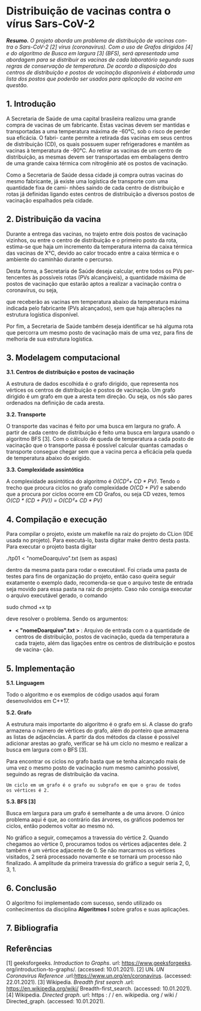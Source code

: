 # Distribuição de vacinas contra o vírus Sars-CoV-2

**_Resumo._** _O projeto aborda um problema de distribuição de vacinas con-
tra o Sars-CoV-2 [2] virus (coronavirus). Com o uso de Grafos dirigidos
[4] e do algoritmo de Busca em largura [3] (BFS), será apresentada uma
abordagem para se distribuir as vacinas de cada laboratório segundo suas
regras de conservação de temperatura. De acordo a disposição dos centros
de distribuição e postos de vacinação disponíveis é elaborada uma lista dos
postos que poderão ser usados para aplicação da vacina em questão._

## 1. Introdução

A Secretaria de Saúde de uma capital brasileira realizou uma grande compra
de vacinas de um fabricante. Estas vacinas devem ser mantidas e transportadas a
uma temperatura máxima de -60°C, sob o risco de perder sua eficácia. O fabri-
cante permite a retirada das vacinas em seus centros de distribuição (CD), os quais
possuem super refrigeradores e mantêm as vacinas à temperatura de -90°C. Ao
retirar as vacinas de um centro de distribuição, as mesmas devem ser transportadas
em embalagens dentro de uma grande caixa térmica com nitrogênio até os postos
de vacinação.

Como a Secretaria de Saúde dessa cidade já compra outras vacinas do mesmo
fabricante, já existe uma logística de transporte com uma quantidade fixa de cami-
nhões saindo de cada centro de distribuição e rotas já definidas ligando estes centros
de distribuição a diversos postos de vacinação espalhados pela cidade.

## 2. Distribuição da vacina

Durante a entrega das vacinas, no trajeto entre dois postos de vacinação
vizinhos, ou entre o centro de distribuição e o primeiro posto da rota, estima-se que
haja um incremento da temperatura interna da caixa térmica das vacinas de X°C,
devido ao calor trocado entre a caixa térmica e o ambiente do caminhão durante o
percurso.

Desta forma, a Secretaria de Saúde deseja calcular, entre todos os PVs per-
tencentes às possíveis rotas (PVs alcançáveis), a quantidade máxima de postos de
vacinação que estarão aptos a realizar a vacinação contra o coronavírus, ou seja,


que receberão as vacinas em temperatura abaixo da temperatura máxima indicada
pelo fabricante (PVs alcançados), sem que haja alterações na estrutura logística
disponível.

Por fim, a Secretaria de Saúde também deseja identificar se há alguma rota
que percorra um mesmo posto de vacinação mais de uma vez, para fins de melhoria
de sua estrutura logística.

## 3. Modelagem computacional

**3.1. Centros de distribuição e postos de vacinação**

A estrutura de dados escolhida é o grafo dirigido, que representa nos vértices
os centros de distribuição e postos de vacinação. Um grafo dirigido é um grafo em
que a aresta tem direção. Ou seja, os nós são pares ordenados na definição de cada
aresta.

**3.2. Transporte**

O transporte das vacinas é feito por uma busca em largura no grafo. A partir
de cada centro de distribuição é feito uma busca em largura usando o algoritmo
BFS [3]. Com o cálculo de queda de temperatura a cada posto de vacinação que o
transporte passa é possível calcular quantas camadas o transporte consegue chegar
sem que a vacina perca a eficácia pela queda de temperatura abaixo do exigido.

**3.3. Complexidade assintótica**

A complexidade assintótica do algoritmo é _O(CD²+ CD * PV)_. Tendo o
trecho que procura ciclos no grafo complexidade _O(CD + PV)_ e sabendo que a
procura por ciclos ocorre em CD Grafos, ou seja CD vezes, temos _O(CD * (CD +
PV)) = O(CD²+ CD * PV)_

## 4. Compilação e execução

Para compilar o projeto, existe um makefile na raiz do projeto do CLion (IDE
usada no projeto). Para executá-lo, basta digitar make dentro desta pasta. Para
executar o projeto basta digitar

./tp01 < "nomeDoarquivo".txt (sem as aspas)

dentro da mesma pasta para rodar o executável. Foi criada uma pasta de testes
para fins de organização do projeto, então caso queira seguir exatamente o exemplo
dado, recomenda-se que o arquivo teste de entrada seja movido para essa pasta na
raiz do projeto. Caso não consiga executar o arquivo executável gerado, o comando

sudo chmod +x tp

deve resolver o problema. Sendo os argumentos:

- **< "nomeDoarquivo".txt >** : Arquivo de entrada com o a quantidade de
    centros de distribuição, postos de vacinação, queda da temperatura a cada
    trajeto, além das ligações entre os centros de distribuição e postos de vacina-
    ção.


## 5. Implementação

**5.1. Linguagem**

Todo o algoritmo e os exemplos de código usados aqui foram desenvolvidos
em C++17.

**5.2. Grafo**

A estrutura mais importante do algoritmo é o grafo em si. A classe do grafo
armazena o número de vértices do grafo, além do ponteiro que armazena as listas de
adjacências. A partir da dos métodos da classe é possível adicionar arestas ao grafo,
verificar se há um ciclo no mesmo e realizar a busca em largura com o BFS [3].

Para encontrar os ciclos no grafo basta que se tenha alcançado mais de uma
vez o mesmo posto de vacinação num mesmo caminho possível, seguindo as regras
de distribuição da vacina.

```
Um ciclo em um grafo é o grafo ou subgrafo em que o grau de todos
os vértices é 2.
```
**5.3. BFS [3]**

Busca em largura para um grafo é semelhante a de uma árvore. O único
problema aqui é que, ao contrário das árvores, os gráficos podemos ter ciclos, então
podemos voltar ao mesmo nó.

No gráfico a seguir, começamos a travessia do vértice 2. Quando chegamos
ao vértice 0, procuramos todos os vértices adjacentes dele. 2 também é um vértice
adjacente de 0. Se não marcarmos os vértices visitados, 2 será processado novamente
e se tornará um processo não finalizado. A amplitude da primeira travessia do gráfico
a seguir seria 2, 0, 3, 1.

## 6. Conclusão

O algoritmo foi implementado com sucesso, sendo utilizado os conhecimentos
da disciplina **Algoritmos I** sobre grafos e suas aplicações.

## 7. Bibliografia

## Referências

[1] geeksforgeeks. _Introduction to Graphs_. url: https://www.geeksforgeeks.
org/introduction-to-graphs/. (accessed: 10.01.2021).
[2] UN. _UN Coronavirus Reference_ .url:https://www.un.org/en/coronavirus.
(accessed: 22.01.2021).
[3] Wikipedia. _Breadth first search_ .url: https://en.wikipedia.org/wiki/
Breadth-first_search. (accessed: 10.01.2021).
[4] Wikipedia. _Directed graph_. url: https : / / en. wikipedia. org / wiki /
Directed_graph. (accessed: 10.01.2021).


